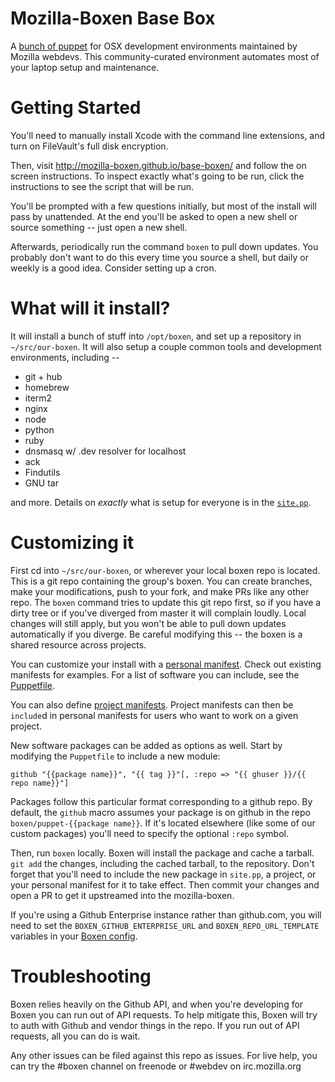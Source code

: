 # Mozilla-Boxen Base Box

A [bunch of puppet](http://boxen.github.com/) for OSX development environments maintained by Mozilla webdevs. This community-curated environment automates most of your laptop setup and maintenance.

# Getting Started

You'll need to manually install Xcode with the command line extensions, and turn on FileVault's full disk encryption.

Then, visit http://mozilla-boxen.github.io/base-boxen/ and follow the on screen instructions. To inspect exactly what's going to be run, click the instructions to see the script that will be run.

You'll be prompted with a few questions initially, but most of the install will pass by unattended. At the end you'll be asked to open a new shell or source something -- just open a new shell.

Afterwards, periodically run the command `boxen` to pull down updates. You probably don't want to do this every time you source a shell, but daily or weekly is a good idea. Consider setting up a cron.

# What will it install?

It will install a bunch of stuff into `/opt/boxen`, and set up a repository in `~/src/our-boxen`. It will also setup a couple common tools and development environments, including --

* git + hub
* homebrew
* iterm2
* nginx
* node
* python
* ruby
* dnsmasq w/ .dev resolver for localhost
* ack
* Findutils
* GNU tar

and more. Details on _exactly_ what is setup for everyone is in the [`site.pp`](https://github.com/mozilla-boxen/base-boxen/blob/master/manifests/site.pp).

# Customizing it

First cd into `~/src/our-boxen`, or wherever your local boxen repo is located. This is a git repo containing the group's boxen. You can create branches, make your modifications, push to your fork, and make PRs like any other repo. The `boxen` command tries to update this git repo first, so if you have a dirty tree or if you've diverged from master it will complain loudly. Local changes will still apply, but you won't be able to pull down updates automatically if you diverge. Be careful modifying this -- the boxen is a shared resource across projects.

You can customize your install with a [personal manifest](https://github.com/mozilla-boxen/base-boxen/tree/master/modules/people). Check out existing manifests for examples. For a list of software you can include, see the [Puppetfile](https://github.com/mozilla-boxen/base-boxen/blob/master/Puppetfile#L39).

You can also define [project manifests](https://github.com/mozilla-boxen/base-boxen/tree/master/modules/projects). Project manifests can then be `include`d in personal manifests for users who want to work on a given project.

New software packages can be added as options as well. Start by modifying the `Puppetfile` to include a new module:

```
github "{{package name}}", "{{ tag }}"[, :repo => "{{ ghuser }}/{{ repo name}}"]
```

Packages follow this particular format corresponding to a github repo. By default, the `github` macro assumes your package is on github in the repo `boxen/puppet-{{package name}}`. If it's located elsewhere (like some of our custom packages) you'll need to specify the optional `:repo` symbol.

Then, run `boxen` locally. Boxen will install the package and cache a tarball. `git add` the changes, including the cached tarball, to the repository. Don't forget that you'll need to include the new package in `site.pp`, a project, or your personal manifest for it to take effect. Then commit your changes and open a PR to get it upstreamed into the mozilla-boxen.

If you're using a Github Enterprise instance rather than github.com,
you will need to set the `BOXEN_GITHUB_ENTERPRISE_URL` and
`BOXEN_REPO_URL_TEMPLATE` variables in your
[Boxen config](config/boxen.rb).

# Troubleshooting

Boxen relies heavily on the Github API, and when you're developing for Boxen you can run out of API requests. To help mitigate this, Boxen will try to auth with Github and vendor things in the repo. If you run out of API requests, all you can do is wait.

Any other issues can be filed against this repo as issues. For live help, you can try the #boxen channel on freenode or #webdev on irc.mozilla.org
